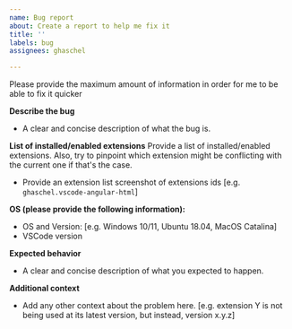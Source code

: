```yaml
---
name: Bug report
about: Create a report to help me fix it
title: ''
labels: bug
assignees: ghaschel

---
```


Please provide the maximum amount of information in order for me to be able to fix it quicker

**Describe the bug**
 - A clear and concise description of what the bug is.

**List of installed/enabled extensions**
Provide a list of installed/enabled extensions. Also, try to pinpoint which extension might be conflicting with the current one if that's the case.
 - Provide an extension list screenshot of extensions ids [e.g. `ghaschel.vscode-angular-html`]

**OS (please provide the following information):**
 - OS and Version: [e.g. Windows 10/11, Ubuntu 18.04, MacOS Catalina]
 - VSCode version

**Expected behavior**
 - A clear and concise description of what you expected to happen.

**Additional context**
 - Add any other context about the problem here. [e.g. extension Y is not being used at its latest version, but instead, version x.y.z]

